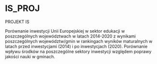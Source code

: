 # IS_PROJ

PROJEKT IS

Porównanie inwestycji Unii Europejskiej w sektor edukacji w poszczególnych województwach w latach 2014-2020 z wynikami poszczególnych województw/gmin w rankingach wyników maturalnych w latach przed inwestycjami (2014) i po inwestycjach (2020). Porównanie wpływu środków na poszczególne sektory inwestycji względem poprawy jakości nauki w gminach.
